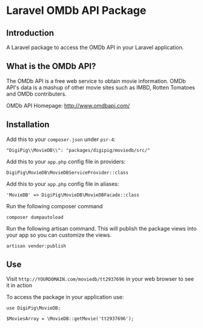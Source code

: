 # Laravel OMDb API Package

## Introduction
A Laravel package to access the OMDb API in your Laravel application.

## What is the OMDb API?
The OMDb API is a free web service to obtain movie information. OMDb API's data is a mashup of other movie sites such as IMBD, Rotten Tomatoes and OMDb contributers.

OMDb API Homepage: http://www.omdbapi.com/

## Installation
Add this to your `composer.json` under `psr-4`:
```
"DigiPig\\MovieDB\\": "packages/digipig/moviedb/src/"
```

Add this to your `app.php` config file in providers:
```
DigiPig\MovieDB\MovieDBServiceProvider::class
```

Add this to your `app.php` config file in aliases:
```
'MovieDB' => DigiPig\MovieDB\MovieDBFacade::class
```

Run the following composer command
```
composer dumpautoload
```

Run the following artisan command. This will publish the package views into your app so you can customize the views.
```
artisan vendor:publish
```

## Use
Visit ```http://YOURDOMAIN.com/moviedb/tt2937696``` in your web browser to see it in action

To access the package in your application use:
```
use DigiPig\MovieDB;
```
```
$MoviesArray = \MovieDB::getMovie('tt2937696');
```
